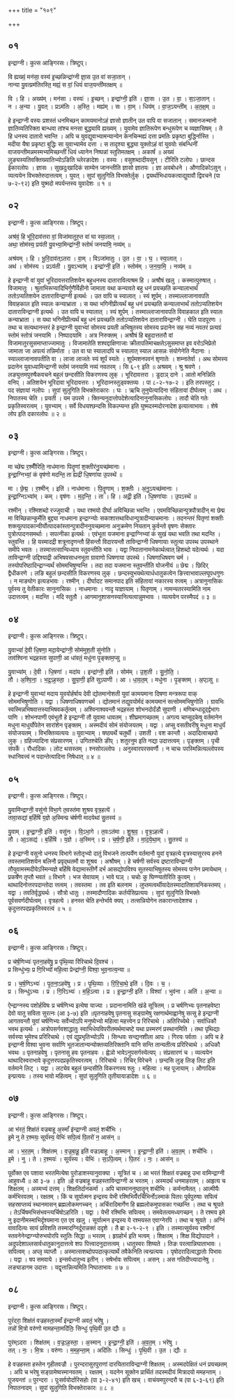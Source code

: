 +++
title = "१०९"

+++


## ०१
इन्द्राग्नी। कुत्स आङ्गिरसः। त्रिष्टुप्।

वि ह्यख्यं॒ मन॑सा॒ वस्य॑ इ॒च्छन्निन्द्रा॑ग्नी ज्ञा॒स उ॒त वा॑ सजा॒तान् ।  
नान्या यु॒वत्प्रम॑तिरस्ति॒ मह्यं॒ स वां॒ धियं॑ वाज॒यन्ती॑मतक्षम् ॥

वि । हि । अख्य॑म् । मन॑सा । वस्यः॑ । इ॒च्छन् । इन्द्रा॑ग्नी॒ इति॑ । ज्ञा॒सः । उ॒त । वा॒ । स॒ऽजा॒तान् ।  
न । अ॒न्या । यु॒वत् । प्रऽम॑तिः । अ॒स्ति॒ । मह्य॑म् । सः । वा॒म् । धिय॑म् । वा॒ज॒ऽयन्ती॑म् । अ॒त॒क्ष॒म् ॥

हे इन्द्राग्नी वस्यः प्रशस्तं धनमिच्छन् कामयमानोऽहं ज्ञासो ज्ञातीन् उत वापि वा सजातान् । समानजन्मानो ज्ञातिव्यतिरिक्ता बान्धवा तांश्च मनसा बुद्ध्यावि ह्यख्यम् । युवामेव ज्ञातिरूपेण बन्धुरूपेण च व्यज्ञासिषम् । ते हि धनस्य दातारो भवन्ति । अपि च युवद्युवाभ्यामन्यान्येन केनचिन्मह्यं दत्ता प्रमतिः प्रकृष्टा बुद्धिर्नास्ति । मदीया यैषा प्रकृष्टा बुद्धिः सा युवाभ्यामेव दत्ता । स तादृश्या बुद्ध्या युक्तोऽहं वां युवयोः संबन्धिनीं वाजयन्तीमन्नमस्मभ्यमिच्छन्तीं धियं ध्यानेन निष्पन्नां स्तुतिमतक्षम् । अकार्षं ॥ अख्यं लुङ्यस्यतिवक्तिख्यातिभ्योऽङिति च्लेरङादेशः । वस्यः । वसुशब्दादीयसुन् । टीरिति टलोपः । छान्दस ईकारलोपः । ज्ञासः । सुखदुःखादिकं साम्येन जानन्तीति ज्ञासो ज्ञातयः । ज्ञा अवबोधने । औणादिकोऽसुन् । व्यत्ययेन विभक्तेरुदात्तत्वम् । युवत् । सुपां सुलुगिति विभक्तेर्लुक् । द्व्यर्थाभिधायकत्वाद्युवावौ द्विवचने (पा ७-२-९२) इति युष्मदो मपर्यन्तस्य युवादेशः ॥ १ ॥

## ०२
इन्द्राग्नी। कुत्स आङ्गिरसः। त्रिष्टुप्।

अश्र॑वं॒ हि भू॑रि॒दाव॑त्तरा वां॒ विजा॑मातुरु॒त वा॑ घा स्या॒लात् ।  
अथा॒ सोम॑स्य॒ प्रय॑ती यु॒वभ्या॒मिन्द्रा॑ग्नी॒ स्तोमं॑ जनयामि॒ नव्य॑म् ॥

अश्र॑वम् । हि । भू॒रि॒दाव॑त्ऽतरा । वा॒म् । विऽजा॑मातुः । उ॒त । वा॒ । घ॒ । स्या॒लात् ।  
अथ॑ । सोम॑स्य । प्रऽय॑ती । यु॒वऽभ्या॑म् । इन्द्रा॑ग्नी॒ इति॑ । स्तोम॑म् । ज॒न॒या॒मि॒ । नव्य॑म् ॥

हे इन्द्राग्नी वां युवां भूरिदावत्तरातिशयेन बहुधनस्य दातारावित्यश्रम हि । अश्रौषं खलु । कस्मात्पुरुषात् । विजामातुः । श्रुताभिरूप्यादिभिर्गुणैर्विहीनो जामाता यथा कन्यावते बहु धनं प्रयच्छति कन्यालाभार्थं ततोऽप्यतिशयेन दाताराविन्द्राग्नी इत्यर्थः । उत वापि च स्यालात् । स्यं शूर्पम् । तस्माल्लाजानावपति विवाहकाल इति स्यालः कन्याभ्राता । स यथा भगिनीप्रीत्यर्थं बहु धनं प्रयच्छति कन्यालाभार्थं ततोऽप्यतिशयेन दाताराविन्द्राग्नी इत्यर्थः । उत वापि च स्यालात् । स्यं शूर्पम् । तस्माल्लाजानावपति विवाहकाल इति स्यालः कन्याभ्राता । स यथा भगिनीप्रीत्यर्थं बहु धनं प्रयच्छति ततोऽप्यतिशयेन दाताराविन्द्राग्नी । घेति पादपूरणः । तथा च सत्यथानन्तरं हे इन्द्राग्नी युवाभ्यां सोमस्य प्रयती अभिषुतस्य सोमस्य प्रदानेन सह नव्यं नवतरं प्रत्यग्रं स्तोमं स्तोत्रं जनयामि । निष्पादयामि । अत्र निरुक्तम् । अश्रौषं हि बहुदात्ततरौ वां विजामातुरसुसमाप्ताज्जामातुः । विजामातेति शश्वद्दाक्षिणाजाः क्रीतापतिमाचक्षतेऽसुसमाप्त इव वरोऽभिप्रेतो जामाता जा अपत्यं तन्निर्माता । उत वा घा स्यालादपि च स्यालात् स्याल आसन्नः संयोगेनेति नैदानाः । स्याल्लाजानावपतीति वा । लाजा लाजतेः स्यं शूर्पं स्यतेः । शूर्पमशनपवनं शृणातेः । शम्नातेर्वा । अथ सोमस्य प्रदानेन युवाध्यामिन्द्राग्नी स्तोमं जनयामि नव्यं नवतरम् । सि ६-९ इति ॥ अश्रवम् । श्रु श्रवणे । लङ्युत्तमपुरुषैकवचने बहुलं छन्दसीति विकरणस्य लुक् । भूरिदावत्तरा । डुदाञ् दाने । आतो मनिन्निति वनिप् । अतिशयेन भूरिदावा भूरिदावत्तरः । भूरिदाव्नस्तुड्वक्तव्यः । पा ८-२-१७-२ । इति तरपस्तुट् । पद संज्ञायां नलोपः । सुपां सुलुगिति विभक्तेराकारः । घः । ऋचि तुनुघेत्यादिना संहितायां दीर्घत्वम् । अथ । निपातस्य चेति । प्रयती । यम उपरमे । क्तिन्यनुदात्तोपदेशेत्यादिनानुनासिकलोपः । तादौ चेति गतेः प्रकृतिस्वरत्वम् । युवभ्याम् । सर्वे विधयश्छन्दसि विकल्प्यन्त इति युष्मदस्मदोरनादेश इत्यात्वाभावः । शेषे लोप इति दकारलोपः ॥ २ ॥

## ०३
इन्द्राग्नी। कुत्स आङ्गिरसः। त्रिष्टुप्।

मा च्छे॑द्म र॒श्मीँरिति॒ नाध॑मानाः पितॄ॒णां श॒क्तीर॑नु॒यच्छ॑मानाः ।  
इ॒न्द्रा॒ग्निभ्यां॒ कं वृष॑णो मदन्ति॒ ता ह्यद्री॑ धि॒षणा॑या उ॒पस्थे॑ ॥

मा । छे॒द्म॒ । र॒श्मीन् । इति॑ । नाध॑मानाः । पि॒तॄ॒णाम् । श॒क्तीः । अ॒नु॒ऽयच्छ॑मानाः ।  
इ॒न्द्रा॒ग्निऽभ्या॑म् । कम् । वृष॑णः । म॒द॒न्ति॒ । ता । हि । अद्री॒ इति॑ । धि॒षणा॑याः । उ॒पऽस्थे॑ ॥

रश्मीन् । रश्मिशब्दो रज्जुवाची । यथा रश्मयो दीर्घा अविच्छिन्ना भवन्ति । एवमविच्छिन्नान्पुत्रपौत्रादीन् मा छेद्म मा विच्छिन्नान्कुर्मेति बुद्द्या नाधमाना इन्द्राग्न्योः सकाशात्तथाविधान्पुत्रादीन्याचमानाः । तदनन्तरं पितृणां शक्तीः शक्त्युत्पादकान्वीर्योत्पादकांस्तान्पुत्रादीननुयच्छमाना अनुक्रमेण नियतान् कुर्वन्तो वृषणः सेक्तारः पुत्रोत्पादनसमर्थाः । सपत्नीका इत्यर्थः । एवंभूता यजमाना इन्द्राग्निभ्यां कं सुखं यथा भवति तथा मदन्ति । स्तुवन्ति । हि यस्मादद्री शत्रूनादृणन्तौ हिंसन्तौ विदारयन्तौ ताविन्द्राग्नी धिषणायाः स्तुत्या उपस्थ उपस्थाने समीपे भवतः । तस्मात्तत्सान्विध्याय स्तुवन्तीति भावः । यद्वा निपातानामनेकार्थत्वात् हिशब्दो यदेत्यर्थः । यदा ताविन्द्राग्नी उद्दिश्याद्री अभिषवसाधनभूता ग्रावाणो धिषणाया उपस्थे । धिषणाधिषवण चर्म । तस्योपरिष्ठादिन्द्राग्न्यर्थं सोममभिषुण्वन्ति । तदा तदा यजमाना स्तुवन्तीति योजनीयं ॥ छेद्म । छिदिर् द्वैधीकरणे । लङि बहुलं छन्दसीति विकरणस्य लुक् । छन्दस्युभयथेत्यार्धधातुकत्वेन ङित्त्वाभावाल्लघूपधगुणः । न माङ्योग इत्यडभावः । रश्मीन् । दीर्घादट समानपाद इति संहितायां नकारस्य रुत्वम् । अत्रानुनासिकः पूर्वस्य तु वेतीकारः सानुनासिकः । नाधमानाः । णादृ याज्ञायाम् । पितृणाम् । नामन्यतरस्यामिति नाम उदात्तत्वम् । मदन्ति । मदि स्तुतौ । आगमानुशासनस्यानित्यत्वान्नुमभावः । व्यत्ययेन परस्मैपदं ॥ ३ ॥

## ०४
इन्द्राग्नी। कुत्स आङ्गिरसः। त्रिष्टुप्।

यु॒वाभ्यां॑ दे॒वी धि॒षणा॒ मदा॒येन्द्रा॑ग्नी॒ सोम॑मुश॒ती सु॑नोति ।  
ताव॑श्विना भद्रहस्ता सुपाणी॒ आ धा॑वतं॒ मधु॑ना पृ॒ङ्क्तम॒प्सु ॥

यु॒वाभ्या॑म् । दे॒वी । धि॒षणा॑ । मदा॑य । इन्द्रा॑ग्नी॒ इति॑ । सोम॑म् । उ॒श॒ती । सु॒नो॒ति॒ ।  
तौ । अ॒श्वि॒ना॒ । भ॒द्र॒ऽह॒स्ता॒ । सु॒पा॒णी॒ इति॑ सुऽपाणी । आ । धा॒व॒त॒म् । मधु॑ना । पृ॒ङ्क्तम् । अ॒प्ऽसु ॥

हे इन्द्राग्नी युवाभ्यां मदाय युवयोर्हर्षाय देवी द्योतमानोशती युवां कामयमाना दिषणा मन्त्ररूपा वाक् सोममभिषुणोति । यद्वा । धिषणाधिषवणचर्म । द्योतमानं तद्युवयोर्मदं कामयमानं सत्सोममभिषुणोति । ग्रावभिः स्वस्मिन्नभिषवात्तस्याभिषवकर्तृत्वम् । अश्विनाश्ववन्तौ भद्रहस्ता शोभनदोर्दंडौ सुपाणी । मणिबन्धादूर्द्द्वभागः पाणि । शोभनपाणी एवंभूतौ हे इन्द्राग्नी तौ युवामा धावतम् । शीघ्रमागच्छतम् । अगत्य चाप्सूदकेषु वर्तमानेन मधुना माधुर्योपेतेन सारांशेन पृङ्क्तम् । अस्मदीयं सोमं संयोजयतम् । यद्वा । अप्सु वसतीवरीषु मधुना माधुर्यं संयोजयतम् । विभक्तिव्यत्ययः ॥ युवाभ्याम् । षष्ठ्यर्थे चतुर्थी । उशती । वश कान्तौ । अदादित्वाच्छपो लुक् । ग्रहिज्यादिना संप्रसारणम् । उगितश्चेति ङीप् । शतुरनुम इति नद्या उदात्तत्वम् । पृङ्क्तम् । पृची संपर्के । रौधादिकः । लोट थसस्तम् । श्नसोरल्लोपः । अनुस्वारपरसवर्णौ । न चाचः परस्मिन्नित्यल्लोपस्य स्धानिवत्त्वं न पदान्तेत्यादिना निषेधात् ॥ ४ ॥

## ०५
इन्द्राग्नी। कुत्स आङ्गिरसः। त्रिष्टुप्।

यु॒वामि॑न्द्राग्नी॒ वसु॑नो विभा॒गे त॒वस्त॑मा शुश्रव वृत्र॒हत्ये॑ ।  
तावा॒सद्या॑ ब॒र्हिषि॑ य॒ज्ञे अ॒स्मिन्प्र च॑र्षणी मादयेथां सु॒तस्य॑ ॥

यु॒वाम् । इ॒न्द्रा॒ग्नी॒ इति॑ । वसु॑नः । वि॒ऽभा॒गे । त॒वःऽत॑मा । शु॒श्र॒व॒ । वृ॒त्र॒ऽहत्ये॑ ।  
तौ । आ॒ऽसद्य॑ । ब॒र्हिषि॑ । य॒ज्ञे । अ॒स्मिन् । प्र । च॒र्ष॒णी॒ इति॑ । मा॒द॒ये॒था॒म् । सु॒तस्य॑ ॥

हे इन्द्राग्नी वसुनो धनस्य विभागे स्तोतृभ्यो दातुं विभजने तात्पर्येण वर्तमानौ युवां वृत्रहत्ये वृत्रस्यासुरस्य हनने तवस्तमातिशयेन बलिनौ प्रवृद्थतमौ वा शुश्रव । अश्रौषम् । हे चर्षणी सर्वस्य द्रष्टाराविन्द्राग्नी तौयुवामस्मदीयेऽस्मिन्यज्ञे बर्हिषि वेद्यामास्तीर्णे दर्भ आसद्योपविश्य सुतस्याभिषुतस्य सोमस्य पानेन प्रमायेथाम् । प्रकर्षेण तृप्तौ भवतं ॥ विभागे । भज सेवायाम् । भावे घञ् । चचोः कु घिण्ण्यतोरिति कुत्वम् । थाथादिनोत्तरपदान्तोदा त्तत्वम् । तवस्तमा । तव इति बलनाम । लुप्तमत्वर्थीयादेतस्मादातिशायनिकस्तमप् । यद्वा । तवतिर्वृद्ध्यर्थः । सौत्रो धातुः । तस्मादौणादिकः कर्तर्यसिप्रत्ययः । सुपां सुलुगिति विभक्तेः पूर्वसवर्णदीर्घत्वम् । वृत्रहत्ये । हनस्त चेति हन्तेर्भावे क्यप् । तत्सन्नियोगेन तकारान्तादेशश्च । कृदुत्तरपदप्रकृतिस्वरत्वं ॥ ५ ॥

## ०६
इन्द्राग्नी। कुत्स आङ्गिरसः। त्रिष्टुप्।

प्र च॑र्ष॒णिभ्यः॑ पृतना॒हवे॑षु॒ प्र पृ॑थि॒व्या रि॑रिचाथे दि॒वश्च॑ ।  
प्र सिन्धु॑भ्यः॒ प्र गि॒रिभ्यो॑ महि॒त्वा प्रेन्द्रा॑ग्नी॒ विश्वा॒ भुव॒नात्य॒न्या ॥

प्र । च॒र्ष॒णिऽभ्यः॑ । पृ॒त॒ना॒ऽहवे॑षु । प्र । पृ॒थि॒व्याः । रि॒रि॒चा॒थे॒ इति॑ । दि॒वः । च॒ ।  
प्र । सिन्धु॑ऽभ्यः । प्र । गि॒रिऽभ्यः॑ । म॒हि॒ऽत्वा । प्र । इ॒न्द्रा॒ग्नी॒ इति॑ । विश्वा॑ । भुव॑ना । अति॑ । अ॒न्या ॥

ऐन्द्राग्नस्य पशोर्हविषः प्र चर्षणिभ्य इत्येषा याज्या । प्रदानानामिति खंडे सूत्रितम् । प्र चर्षणिभ्यः पृतनाहवेष्टा देवो यातु सविता सुरत्नः (आ ३-७) इति ॥पृतनाहवेषु पृतनासु सङ्ग्रामेषु रक्षणार्थमाह्वानेषु सत्सु हे इन्द्राग्नी आगतवन्तौ युवां चर्षणिभ्यः सर्वेभ्योऽपि मनुष्येभ्यो महित्वा महत्त्वेन प्र रिरिचाथे । अतिरिच्येथे । सर्वाधिकौ भवथ इत्यर्थः । अत्रोपसर्गवशाद्धातुः स्वाभिधेयविपरीतमर्थमाचष्टे यथा प्रस्मरणं प्रस्थानमिति । तथा पृथिद्याः सर्वस्या भूमेश्च प्ररिरिचाथे । एवं द्युप्रभृतिभ्योऽपि । सिन्धवः सन्द्यनशीला आपः । गिरयः पर्वताः । अपि च हे इन्द्राग्नी विश्वा भुवना सर्वाणि भूतजातान्यन्योक्तव्यतिरिक्तानि यानि सन्ति तान्यतीत्य प्ररिरिचाथे । अधिकौ भवथः ॥ पृतनाहवेषु । पृतनासु हवः पृतनाहवः । ह्वेञो भावेऽनुपसर्गस्येत्यप् । संप्रसारणं च । व्यत्ययेन थाथादिस्वराभावे कृदुत्तरपदप्रकृतिस्वरत्वम् । रिरिचाथे । रिचिर् विरेचने । छन्दसि लुङ् लिङ् लिट इति वर्तमाने लिट् । यद्वा । लट्येव बहुलं छन्दसीति विकरणस्य श्लुः । महित्वा । मह पूजायाम् । औणादिक इन्प्रत्ययः । तस्य भावो महित्वम् । सुपां सुलुगिति तृतीयायाडादेशः ॥ ६ ॥

## ०७
इन्द्राग्नी। कुत्स आङ्गिरसः। त्रिष्टुप्।

आ भ॑रतं॒ शिक्ष॑तं वज्रबाहू अ॒स्माँ इ॑न्द्राग्नी अवतं॒ शची॑भिः ।  
इ॒मे नु ते र॒श्मयः॒ सूर्य॑स्य॒ येभिः॑ सपि॒त्वं पि॒तरो॑ न॒ आस॑न् ॥

आ । भ॒र॒त॒म् । शिक्ष॑तम् । व॒ज्र॒बा॒हू॒ इति॑ वज्रऽबाहू । अ॒स्मान् । इ॒न्द्रा॒ग्नी॒ इति॑ । अ॒व॒त॒म् । शची॑भिः ।  
इ॒मे । नु । ते । र॒श्मयः॑ । सूर्य॑स्य । येभिः॑ । स॒ऽपि॒त्वम् । पि॒तरः॑ । नः॒ । आस॑न् ॥

पूर्वोक्त एव पशावा भरतमित्येषा पुरोडाशस्यानुवाक्या । सूत्रितं च । आ भरतं शिक्षतं वज्रबाहू उभा वामिन्द्राग्नी आहुवध्यै ॥ आ ३-७ । इति ॥हे वज्रबाहू वज्रहस्ताविन्द्राग्नी अ भरतम् । अस्मदर्थं धनमाहरतम् । आहृत्य च शिक्षतम् । अस्मभ्यं दत्तम् । शिक्षतिर्दानकर्मा । अपि चास्माननुष्ठातॄन् शचीभिः । कर्मनामैतत् । आत्मीयैः कर्मभिरवतम् । रक्षतम् । किं च सूर्यात्मन इन्द्रस्य येभी रश्मिभिर्यैरर्चिभिर्नोऽस्माकं पितरः पूर्वपुरुषाः सपित्वं सहस्राप्तव्यं स्थानमासन् ब्रह्मलोकमगच्चन् । अर्चिरादिमार्गेण हि ब्रह्मलोकमुपासका गच्छन्ति । तथा च श्रूयते । तेऽर्चिषमभिसंभवन्त्यर्चिषोऽहरिति । यद्वा । येभी रश्मिभिः सपित्वम् । समवेतत्वमध्यगच्छन् । ते रश्मय इमे नु इदानीमस्माभिर्दृश्यमाना एत एव खलु । सूर्यात्मन इन्द्रस्य ये रश्मयस्त एवाग्नेरपि । तथा च श्रूयते । अग्निं वावादित्यः सायं प्रविशति तस्मादग्निर्दूरान्नक्तं ददृशे । तै ब्रा २-१-२-९ । इति । तस्मात्सूर्यस्य रश्मीनां स्तवनेनेन्द्राग्न्योरुभयोरपि स्तुतिः सिद्धा ॥ भरतम् । हृग्रहोर्भ इति भत्वम् । शिक्षतम् । शिक्ष विद्योपादाने । अदुपदेशाल्लसार्वधातुकानुदात्तत्वे शपः पित्त्वादनुदात्तत्वम् । धातुस्वरः शिष्यते । तिङः परत्वान्निघाताभावः । सपित्वम् । अप्लृ व्याप्तौ । अस्मात्सशब्दोपपदात्कृत्यार्थे तवैकेनिति त्वन्प्रत्ययः । पृषोदरादित्वाद्धातोः पिभावः । यद्वा । षप समवाये । इन्सर्वधातुभ्य इतीन् । सषेर्भावः सपित्वम् । असन् । अस गतिदीप्त्यादानेषु । लङ्याडागम उदात्तः । यद्वृत्तान्नित्यमिति निघाताभावः ॥ ७ ॥

## ०८
इन्द्राग्नी। कुत्स आङ्गिरसः। त्रिष्टुप्।

पुरं॑दरा॒ शिक्ष॑तं वज्रहस्ता॒स्माँ इ॑न्द्राग्नी अवतं॒ भरे॑षु ।  
तन्नो॑ मि॒त्रो वरु॑णो मामहन्ता॒मदि॑तिः॒ सिन्धुः॑ पृथि॒वी उ॒त द्यौः ॥

पुर॑म्ऽदरा । शिक्ष॑तम् । व॒ज्र॒ऽह॒स्ता॒ । अ॒स्मान् । इ॒न्द्रा॒ग्नी॒ इति॑ । अ॒व॒त॒म् । भरे॑षु ।  
तत् । नः॒ । मि॒त्रः । वरु॑णः । म॒म॒ह॒न्ता॒म् । अदि॑तिः । सिन्धुः॑ । पृ॒थि॒वी । उ॒त । द्यौः ॥

हे वज्रहस्ता हस्तेन गृहीतवज्रौ । पुरन्दरासुरपुराणां दारयिताराविन्द्राग्नी शिक्षतम् । अस्मदपेक्षितं धनं प्रयच्छतम् । अपि च भरेषु सङ्ग्रामेष्वस्मानवतम् । रक्षतम् । यदनेन सूक्तेन प्रार्थितं तदस्मदीयं मित्रादयो ममहन्ताम् । पूजयन्तां ॥ पुरन्दरा । पूःसर्वयोर्दारिसहोः (पा ३-२-४१) इति खच् । वाचंयमपुरन्दरौ च (पा ६-३-६९) इति निपातनादम् । सुपां सुलुगिति विभक्तेराकारः ॥ ८ ॥